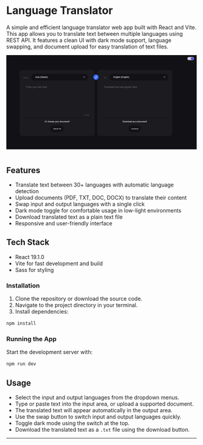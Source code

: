 # Language Translator

A simple and efficient language translator web app built with React and Vite. This app allows you to translate text between multiple languages using REST API. It features a clean UI with dark mode support, language swapping, and document upload for easy translation of text files.


![Language Translator](public/Language-Translator.png)

<h1><a href="https://docify-translator.netlify.app/"></a></h1>


## Features

- Translate text between 30+ languages with automatic language detection
- Upload documents (PDF, TXT, DOC, DOCX) to translate their content
- Swap input and output languages with a single click
- Dark mode toggle for comfortable usage in low-light environments
- Download translated text as a plain text file
- Responsive and user-friendly interface

## Tech Stack

- React 19.1.0
- Vite for fast development and build
- Sass for styling

### Installation

1. Clone the repository or download the source code.
2. Navigate to the project directory in your terminal.
3. Install dependencies:

```bash
npm install
```

### Running the App

Start the development server with:

```bash
npm run dev
```

## Usage

- Select the input and output languages from the dropdown menus.
- Type or paste text into the input area, or upload a supported document.
- The translated text will appear automatically in the output area.
- Use the swap button to switch input and output languages quickly.
- Toggle dark mode using the switch at the top.
- Download the translated text as a `.txt` file using the download button.


---



